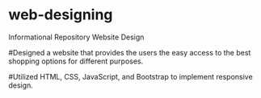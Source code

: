 # web-designing
 Informational Repository Website Design

#Designed a website that provides the users the easy access to the best shopping options for different purposes.

#Utilized HTML, CSS, JavaScript, and Bootstrap to implement responsive design.
